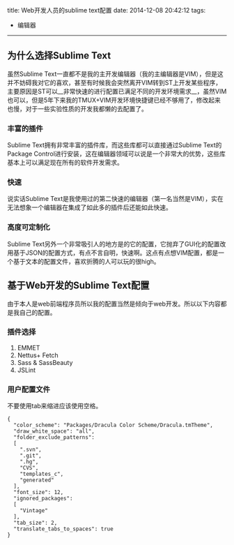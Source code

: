 title: Web开发人员的sublime text配置
date: 2014-12-08 20:42:12
tags:
- 编辑器

---

## 为什么选择Sublime Text

虽然Sublime Text一直都不是我的主开发编辑器（我的主编辑器是VIM），但是这并不妨碍我对它的喜欢，甚至有时候我会突然离开VIM转到ST上开发某些程序，主要原因是ST可以__非常快速的进行配置已满足不同的开发环境需求__，虽然VIM也可以，但是5年下来我的TMUX+VIM开发环境快捷键已经不够用了，修改起来也慢，对于一些实验性质的开发我都懒的去配置了。

<!-- more -->
### 丰富的插件

Sublime Text拥有非常丰富的插件库，而这些库都可以直接通过Sublime Text的Package Control进行安装，这在编辑器领域可以说是一个非常大的优势，这些库基本上可以满足现在所有的软件开发需求。

### 快速

说实话Sublime Text是我使用过的第二快速的编辑器（第一名当然是VIM），实在无法想象一个编辑器在集成了如此多的插件后还能如此快速。

### 高度可定制化

Sublime Text另外一个非常吸引人的地方是的它的配置，它抛弃了GUI化的配置改用基于JSON的配置方式，有点不言自明，快速啊。这点有点想VIM配置，都是一个基于文本的配置文件，喜欢折腾的人可以玩的很high。

## 基于Web开发的Sublime Text配置

由于本人是web前端程序员所以我的配置当然是倾向于web开发。所以以下内容都是我自己的配置。

### 插件选择
1. EMMET
2. Nettus+ Fetch
3. Sass & SassBeauty
4. JSLint

### 用户配置文件

不要使用tab来缩进应该使用空格。

``` 
{
  "color_scheme": "Packages/Dracula Color Scheme/Dracula.tmTheme",
  "draw_white_space": "all",
  "folder_exclude_patterns":
  [
    ".svn",
    ".git",
    ".hg",
    "CVS",
    "templates_c",
    "generated"
  ],
  "font_size": 12,
  "ignored_packages":
  [
    "Vintage"
  ],
  "tab_size": 2,
  "translate_tabs_to_spaces": true
}
```